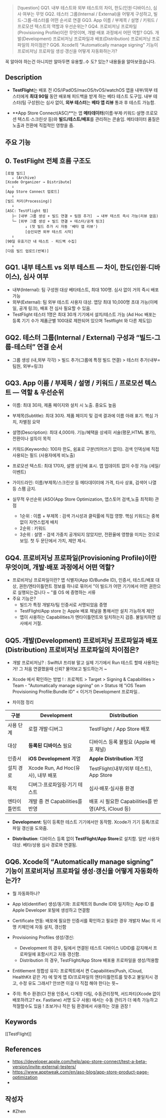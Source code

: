 
>[!question]
>GQ1.  내부 테스트와 외부 테스트의 차이, 한도(인원·디바이스), 심사 여부는 무엇
>GQ2. 테스터 그룹(Internal / External)을 어떻게 구성하고, 빌드-그룹-테스터를 어떤 순서로 연결
>GQ3. App 이름 / 부제목 / 설명 / 키워드 / 프로모션 텍스트의 역할과 우선순위는?
>GQ4. 프로비저닝 프로파일(Provisioning Profile)이란 무엇이며, 개발·배포 과정에서 어떤 역할?
>GQ5. 개발(Development) 프로비저닝 프로파일과 배포(Distribution) 프로비저닝 프로파일의 차이점은?
>GQ6. Xcode의 “Automatically manage signing” 기능이 프로비저닝 프로파일 생성·갱신을 어떻게 자동화하는가?

꼭 알아야 하는건 아니지만 알아두면 유용할..수 도? 있는? 내용들을 알아보궜습니다. 
## Description
-  **TestFlight**는 배포 전 iOS/iPadOS/macOS/tvOS/watchOS 앱을 내부/외부 테스터에게 **최대 90일** 동안 배포해 피드백을 받게 하는 베타 테스트 도구임. 내부 테스터(팀 구성원)는 심사 없이, **외부 테스터**는 **베타 앱 리뷰** 통과 후 테스트 가능함. 
    
- **App Store Connect(ASC)**는 앱 **메타데이터**(이름·부제·키워드·설명·프로모션 텍스트·스크린샷 등)와 **빌드/테스트/배포**를 관리하는 콘솔임. 메타데이터 품질은 노출과 전환에 직접적인 영향을 줌.

## 주요 기능
## 0. TestFlight 전체 흐름 구조도 
```
[로컬 빌드] 
   ↓ (Archive)
[Xcode Organizer → Distribute]
   ↓
[App Store Connect 업로드]
   ↓
[빌드 처리(Processing)]
   ↓
[ASC: TestFlight 탭]
   ├─ [내부 그룹 생성 + 빌드 연결 + 팀원 추가]  → 내부 테스트 즉시 가능(리뷰 없음)
   └─ [외부 그룹 생성 + 빌드 연결 + 테스터/공개 링크] 
         ↓ (첫 빌드 추가 시 자동 '베타 앱 리뷰')
         [승인되면 외부 테스트 시작]
   ↓
[90일 유효기간 내 테스트 · 피드백 수집]
   ↓
[다음 빌드 업로드(반복)]
```
## **GQ1. 내부 테스트 vs 외부 테스트 — 차이, 한도(인원·디바이스), 심사 여부**
- 내부(Internal): 팀 구성원 대상 베타테스트, 최대 100명. 심사 없이 거의 즉시 배포 가능
- 외부(External): 팀 외부 테스트 사용자 대상. 앱당 최대 10,000명 초대 가능(이메일, 공개 링크), 배포 전 심사 필요할 수 있음. 
- TestFlight 테스터 1명은 최대 30개 기기에서 설치/테스트 가능 (Ad Hoc 배포는 등록 기기 수가 제품군별 100대로 제한되어 있으며 Testflight 와 다른 제도임)

## **GQ2. 테스터 그룹(Internal / External) 구성과 “빌드‑그룹‑테스터” 연결 순서**
- 그룹 생성 (내,외부 각각) > 빌드 추가(그룹에 특정 빌드 연결) > 테스터 추가(내부=팀원, 외부=링크)

## **GQ3. App 이름 / 부제목 / 설명 / 키워드 / 프로모션 텍스트 — 역할 & 우선순위**
- 이름: 최대 30자, 제품 페이지와 설치 시 노출. 중요도 높음
- 부제목(Subtitle): 최대 30자. 제품 페이지 및 검색 결과에 이름 아래 표기. 핵심 가치, 차별점 요약
- 설명(Description): 최대 4,000자. 기능/혜택을 상세히 서술(평문,HTML 불가), 전환이나 설득이 목적
- 키워드(Keywords): 100자 한도, 쉼표로 구분(띄어쓰기 없이). 검색 인덱싱에 직접 사용되는 필드 (사용자에게 비노출)
- 프로모션 텍스트: 최대 170자, 설명 상단에 표시. 앱 업데이트 없이 수정 가능 (세일/이벤트)

- 가이드라인: 이름/부제목/스크린샷 등 메타데이터에 가격, 타사 상표, 검색어 나열 등 스팸 금지. 

- 실무적 우선순위 (ASO(App Store Optimization, 앱스토어 검색,노출 최적화) 관점 
	- 1순위 : 이름 + 부제목 : 검색 가시성과 클릭률에 직접 영향. 핵심 키워드는 중복 없이 자연스럽게 배치 
	- 2순위 : 키워드 
	- 3순위 : 설명 - 검색 가중치 공개되지 않았지만, 전환율에 영향을 미치는 것으로 보임. 첫 두 문단에서 가치, 제안 제시. 

## **GQ4. 프로비저닝 프로파일(Provisioning Profile)이란 무엇이며, 개발·배포 과정에서 어떤 역할?**
- 프로비저닝 프로파일이란? 앱 식별자(App ID/Bundle ID), 인증서, 테스트/배포 대상, 권한/엔타이틀먼트 정보를 하나로 묶어서 "이 빌드가 어떤 기기에서 어떤 권한으로 실행되는겁니다 ~ "를 OS 에 증명하는 서류
- 주요 기능은? 
	- 빌드가 특정 개발자/팀 인증서로 서명되었음 증명
	- TestFlight/App store 는 Apple 배포 채널을 통해서만 설치 가능하게 제안
	- 앱이 사용하는 Capabilities가 엔타이틀먼트와 일치하는지 검증. 불일치하면 심사에서 거절. 

## **GQ5. 개발(Development) 프로비저닝 프로파일과 배포(Distribution) 프로비저닝 프로파일의 차이점은?**

- 개발 프로비저닝? : SwiftUI 프리뷰 말고 실제 기기에서 Run 테스트 할때 사용하는 거! 그 처음 연결했을때 신뢰? 물어보고 빌드하는거 ~ 
- Xcode 에서 확인하는 방법 ! : 프로젝트 > Target > Signing & Capabilities > Team - "Automatically manage signing" on > Status 에 "iOS Team Provisioning Profile:Bundle ID" < 이거가 Development 프로파일.. 

- 차이점 정리

| **구분** | **Development**              | **Distribution**                         |
| ------ | ---------------------------- | ---------------------------------------- |
| 사용 단계  | 로컬 개발·디버그                    | TestFlight / App Store 배포                |
| 대상     | **등록된 디바이스** 필요              | 디바이스 등록 불필요 (Apple 배포 채널)                |
| 인증서    | **iOS Development** 계열       | **Apple Distribution** 계열                |
| 설치 경로  | Xcode Run, Ad Hoc(유사), 내부 배포 | TestFlight(내부/외부 테스트), App Store         |
| 목적     | 디버그·프로파일링·기기 테스트             | 심사·배포·실사용 환경                             |
| 엔타이틀먼트 | 개발 중 켠 Capabilities를 반영      | 배포 시 필요한 Capabilities를 반영(APS, iCloud 등) |

- **Development**: 팀이 등록한 테스트 기기에서만 동작함. Xcode가 기기 등록/프로파일 갱신을 도와줌.
    
- **Distribution**: 디바이스 등록 없이 **TestFlight/App Store**로 설치함. 일반 사용자 대상. 베타/상용 심사 경로와 연결됨.

## **GQ6. Xcode의 “Automatically manage signing” 기능이 프로비저닝 프로파일 생성·갱신을 어떻게 자동화하는가?**

- 뭘 자동화하나? 
- App Id(identifier) 생성/동기화: 프로젝트의 Bundle ID와 일치하는 App ID 를 Apple Developer 포털에 생성하고 연결함 
- Certificate 연동: 배포에 필요한 인증서를 확인하고 필요한 경우 개발자 Mac 의 서명 키체인에 자동 설치, 갱신함 
- Provisioning Profiles 생성/갱신:
	- Development 의 경우, 팀에서 연결된 테스트 디바이스 UDID를 감지해서 프로파일에 포함시키고 자동 갱신함. 
	- Distribution 의 경우, TestFlight/App Store 배포용 프로파일을 생성/적용함
- Entitlement 정합성 유지: 프로젝트에서 켠 Capabilities(Push, iCloud, HealthKit 같은 거) 에 맞게 앱 ID/프로파일의 엔타이틀먼트를 맞추고 불일치시 경고, 수정 유도 
그래서? 안쓰면 이걸 다 직접 해야 한다는 뜻~ 

- 주의: 특수 환경(CI 전용 인증서, 다계정 다팀, 수동관리정책, 서드파티(Xcode 없이 배포하려고? ex. Fastlane) 서명 도구 사용) 에서는 수동 관리가 더 예측 가능하고 적절할수도 있음 ! 초보거나 작은 팀 환경에서 사용하는 것을 권장 ! 
## Keywords
[[TestFlight]]

## References
- https://developer.apple.com/help/app-store-connect/test-a-beta-version/invite-external-testers/
- https://www.apptweak.com/en/aso-blog/app-store-product-page-optimization
- 

## 작성자
- #Zhen 